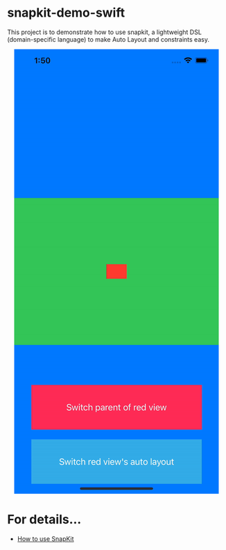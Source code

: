 # snapkit-demo-swift
This project is to demonstrate how to use snapkit, a lightweight DSL (domain-specific language) to make Auto Layout and constraints easy.

<p align="center">
  <img src="asset/snapKitDemor.gif" alt="animated" />
</p>

# For details...
- [How to use SnapKit](https://jung-yun.github.io/snapkit-guide/)
